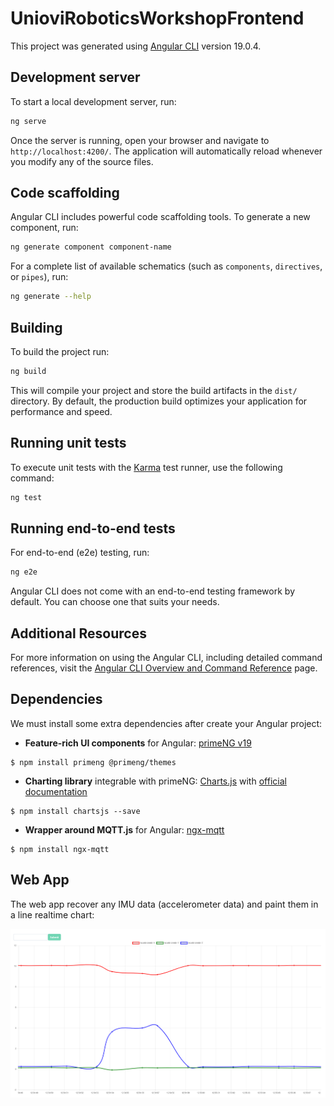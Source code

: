 # UnioviRoboticsWorkshopFrontend

This project was generated using [Angular CLI](https://github.com/angular/angular-cli) version 19.0.4.

## Development server

To start a local development server, run:

```bash
ng serve
```

Once the server is running, open your browser and navigate to `http://localhost:4200/`. The application will automatically reload whenever you modify any of the source files.

## Code scaffolding

Angular CLI includes powerful code scaffolding tools. To generate a new component, run:

```bash
ng generate component component-name
```

For a complete list of available schematics (such as `components`, `directives`, or `pipes`), run:

```bash
ng generate --help
```

## Building

To build the project run:

```bash
ng build
```

This will compile your project and store the build artifacts in the `dist/` directory. By default, the production build optimizes your application for performance and speed.

## Running unit tests

To execute unit tests with the [Karma](https://karma-runner.github.io) test runner, use the following command:

```bash
ng test
```

## Running end-to-end tests

For end-to-end (e2e) testing, run:

```bash
ng e2e
```

Angular CLI does not come with an end-to-end testing framework by default. You can choose one that suits your needs.

## Additional Resources

For more information on using the Angular CLI, including detailed command references, visit the [Angular CLI Overview and Command Reference](https://angular.dev/tools/cli) page.

## Dependencies
We must install some extra dependencies after create your Angular project:

- **Feature-rich UI components** for Angular: [primeNG v19](https://v19.primeng.org/installation)
```
$ npm install primeng @primeng/themes
```

- **Charting library** integrable with primeNG: [Charts.js](https://v19.primeng.org/chart) with [official documentation](https://www.chartjs.org/)

```
$ npm install chartsjs --save
```

- **Wrapper around MQTT.js** for Angular: [ngx-mqtt](https://www.npmjs.com/package/ngx-mqtt/v/17.0.0)
```
$ npm install ngx-mqtt
```

## Web App
The web app recover any IMU data (accelerometer data) and paint them in a line realtime chart:

![Frontend](captures/frontend.png "Frontend")
